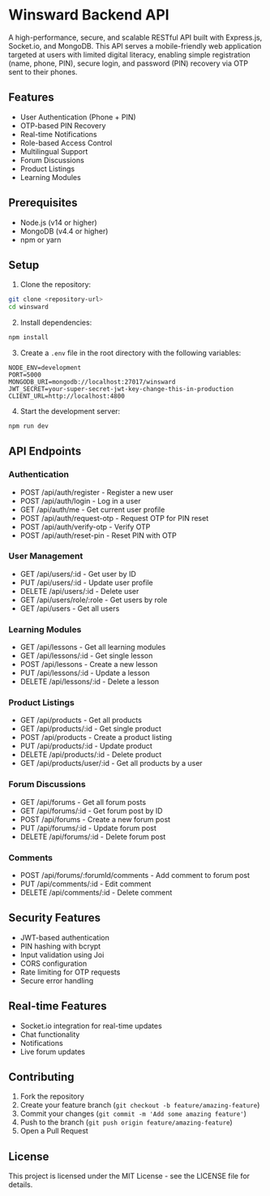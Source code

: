 # Winsward Backend API

A high-performance, secure, and scalable RESTful API built with Express.js, Socket.io, and MongoDB. This API serves a mobile-friendly web application targeted at users with limited digital literacy, enabling simple registration (name, phone, PIN), secure login, and password (PIN) recovery via OTP sent to their phones.

## Features

- User Authentication (Phone + PIN)
- OTP-based PIN Recovery
- Real-time Notifications
- Role-based Access Control
- Multilingual Support
- Forum Discussions
- Product Listings
- Learning Modules

## Prerequisites

- Node.js (v14 or higher)
- MongoDB (v4.4 or higher)
- npm or yarn

## Setup

1. Clone the repository:
```bash
git clone <repository-url>
cd winsward
```

2. Install dependencies:
```bash
npm install
```

3. Create a `.env` file in the root directory with the following variables:
```
NODE_ENV=development
PORT=5000
MONGODB_URI=mongodb://localhost:27017/winsward
JWT_SECRET=your-super-secret-jwt-key-change-this-in-production
CLIENT_URL=http://localhost:4800
```

4. Start the development server:
```bash
npm run dev
```

## API Endpoints

### Authentication
- POST /api/auth/register - Register a new user
- POST /api/auth/login - Log in a user
- GET /api/auth/me - Get current user profile
- POST /api/auth/request-otp - Request OTP for PIN reset
- POST /api/auth/verify-otp - Verify OTP
- POST /api/auth/reset-pin - Reset PIN with OTP

### User Management
- GET /api/users/:id - Get user by ID
- PUT /api/users/:id - Update user profile
- DELETE /api/users/:id - Delete user
- GET /api/users/role/:role - Get users by role
- GET /api/users - Get all users

### Learning Modules
- GET /api/lessons - Get all learning modules
- GET /api/lessons/:id - Get single lesson
- POST /api/lessons - Create a new lesson
- PUT /api/lessons/:id - Update a lesson
- DELETE /api/lessons/:id - Delete a lesson

### Product Listings
- GET /api/products - Get all products
- GET /api/products/:id - Get single product
- POST /api/products - Create a product listing
- PUT /api/products/:id - Update product
- DELETE /api/products/:id - Delete product
- GET /api/products/user/:id - Get all products by a user

### Forum Discussions
- GET /api/forums - Get all forum posts
- GET /api/forums/:id - Get forum post by ID
- POST /api/forums - Create a new forum post
- PUT /api/forums/:id - Update forum post
- DELETE /api/forums/:id - Delete forum post

### Comments
- POST /api/forums/:forumId/comments - Add comment to forum post
- PUT /api/comments/:id - Edit comment
- DELETE /api/comments/:id - Delete comment

## Security Features

- JWT-based authentication
- PIN hashing with bcrypt
- Input validation using Joi
- CORS configuration
- Rate limiting for OTP requests
- Secure error handling

## Real-time Features

- Socket.io integration for real-time updates
- Chat functionality
- Notifications
- Live forum updates

## Contributing

1. Fork the repository
2. Create your feature branch (`git checkout -b feature/amazing-feature`)
3. Commit your changes (`git commit -m 'Add some amazing feature'`)
4. Push to the branch (`git push origin feature/amazing-feature`)
5. Open a Pull Request

## License

This project is licensed under the MIT License - see the LICENSE file for details. 